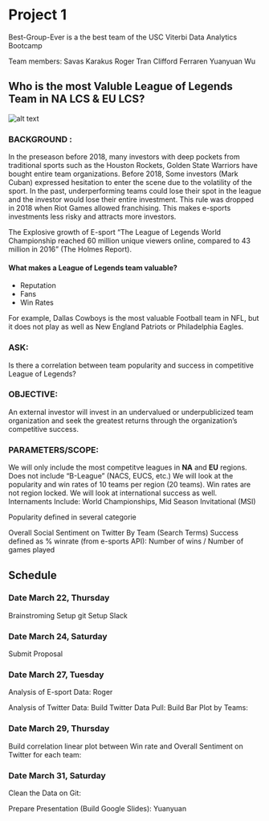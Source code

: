 # Project 1
Best-Group-Ever is a the best team of the USC Viterbi Data Analytics Bootcamp

Team members:
Savas Karakus
Roger Tran
Clifford Ferraren
Yuanyuan Wu

## **Who is the most Valuble League of Legends Team in NA LCS & EU LCS?**

![alt text](http://s1.ibtimes.com/sites/www.ibtimes.com/files/2015/09/23/league-legends.jpg)

### **BACKGROUND** :
In the preseason before 2018, many investors with deep pockets from traditional sports  such as the Houston Rockets, Golden State Warriors have bought entire team organizations. 
Before 2018, Some investors (Mark Cuban) expressed hesitation to enter the scene due to the volatility of the sport. In the past, underperforming teams could lose their spot in the league and the investor would lose their entire investment. 
This rule was dropped in 2018 when Riot Games allowed franchising. This makes e-sports investments less risky and attracts more investors.

The Explosive growth of E-sport 
“The League of Legends World Championship reached 60 million unique viewers online, compared to 43 million in 2016” (The Holmes Report). 

#### What makes a League of Legends team valuable?
- Reputation 
- Fans
- Win Rates

For example, Dallas Cowboys is the most valuable Football team in NFL, but it does not play as well as New England Patriots or Philadelphia Eagles. 


### **ASK**: 
Is there a correlation between team popularity and success in competitive League of Legends?

### **OBJECTIVE**: 
An external investor will invest in an undervalued or underpublicized team organization and seek the greatest returns through the organization’s competitive success.

### **PARAMETERS/SCOPE**:
We will only include the most competitve leagues in **NA** and **EU** regions. Does not include “B-League” (NACS, EUCS, etc.)
We will look at the popularity and win rates of 10 teams per region (20 teams).
Win rates are not region locked. We will look at international success as well.
Internaments Include: World Championships, Mid Season Invitational (MSI)

Popularity defined in several categorie

Overall Social Sentiment on Twitter By Team (Search Terms)
Success defined as % winrate (from e-sports API):
	Number of wins / Number of games played

## Schedule

### Date March 22, Thursday 
Brainstroming 
Setup git
Setup Slack

### Date March 24, Saturday 
Submit Proposal 

### Date March 27, Tuesday 
Analysis of E-sport Data: Roger

Analysis of Twitter Data: 
Build Twitter Data Pull:
Build Bar Plot by Teams: 

### Date March 29, Thursday 
Build correlation linear plot between Win rate and Overall Sentiment on Twitter for each team:
### Date March 31, Saturday

Clean the Data on Git: 

Prepare Presentation (Build Google Slides): Yuanyuan  
